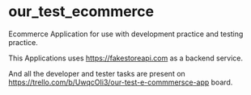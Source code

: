 # our_test_ecommerce
Ecommerce Application for use with development practice and testing practice.

This Applications uses https://fakestoreapi.com  as a backend service.

And all the developer and tester tasks are present on https://trello.com/b/UwqcOIi3/our-test-e-commmersce-app board. 